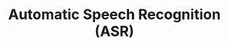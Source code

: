 ---
title: "Automatic Speech Recognition (ASR)"
shortDescription: "Voice recognition technology for Kurdish dialects and spoken language processing"
description: "Comprehensive ASR system supporting all major Kurdish dialects with advanced domain adaptation techniques. Our research addresses acoustic modeling challenges unique to Kurdish phonology and achieves state-of-the-art performance on conversational speech recognition."
icon: "fa-microphone"
status: "active"
startDate: "2022-03-10"
paperIds: [3]
datasetIds: [5, 6]
technologies: ["Deep Neural Networks", "Acoustic Modeling", "Language Modeling", "Domain Adaptation"]
applications: ["Voice Assistants", "Accessibility Tools", "Transcription Services"]
team: ["john-doe", "fatima-hassan", "sara-ahmed"]
funding: "International Speech Technology Research Initiative"
publications: 1
datasets: 2
draft: false
--- 
